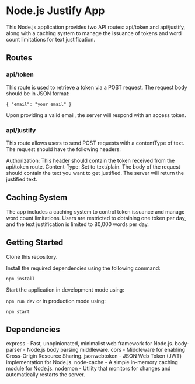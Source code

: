 # Node.js Justify App

This Node.js application provides two API routes: api/token and api/justify, along with a caching system to manage the issuance of tokens and word count limitations for text justification.

## Routes

### api/token

This route is used to retrieve a token via a POST request. The request body should be in JSON format:

`{
  "email": "your email"
}`

Upon providing a valid email, the server will respond with an access token.

### api/justify

This route allows users to send POST requests with a contentType of text. The request should have the following headers:

Authorization: This header should contain the token received from the api/token route.
Content-Type: Set to text/plain.
The body of the request should contain the text you want to get justified. The server will return the justified text.

## Caching System

The app includes a caching system to control token issuance and manage word count limitations. Users are restricted to obtaining one token per day, and the text justification is limited to 80,000 words per day.

## Getting Started

Clone this repository.

Install the required dependencies using the following command:

`npm install`

Start the application in development mode using:

`npm run dev`
or in production mode using:

`npm start`

## Dependencies

express - Fast, unopinionated, minimalist web framework for Node.js.
body-parser - Node.js body parsing middleware.
cors - Middleware for enabling Cross-Origin Resource Sharing.
jsonwebtoken - JSON Web Token (JWT) implementation for Node.js.
node-cache - A simple in-memory caching module for Node.js.
nodemon - Utility that monitors for changes and automatically restarts the server.
